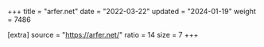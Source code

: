 +++
title = "arfer.net"
date = "2022-03-22"
updated = "2024-01-19"
weight = 7486

[extra]
source = "https://arfer.net/"
ratio = 14
size = 7
+++
